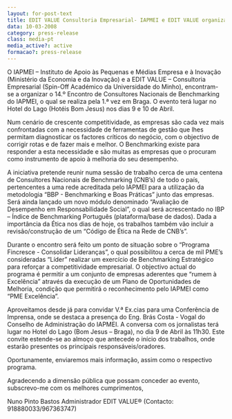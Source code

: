 ```yaml
---
layout: for-post-text
title: EDIT VALUE Consultoria Empresarial- IAPMEI e EDIT VALUE organizam Encontro Nacional de Consultores em Braga
data: 10-03-2008
category: press-release
class: media-pt
media_active?: active
formacao?: press-release
--- 
```

  
O IAPMEI – Instituto de Apoio às Pequenas e Médias Empresa e à Inovação (Ministério da Economia e da Inovação) e a EDIT VALUE – Consultoria Empresarial (Spin-Off Académico da Universidade do Minho), encontram-se a organizar o 14.º Encontro de Consultores Nacionais de Benchmarking do IAPMEI, o qual se realiza pela 1.ª vez em Braga. O evento terá lugar no Hotel do Lago (Hotéis Bom Jesus) nos dias 9 e 10 de Abril.
 
Num cenário de crescente competitividade, as empresas são cada vez mais confrontadas com a necessidade de ferramentas de gestão que lhes permitam diagnosticar os factores críticos do negócio, com o objectivo de corrigir rotas e de fazer mais e melhor. O Benchmarking existe para responder a esta necessidade e são muitas as empresas que o procuram como instrumento de apoio à melhoria do seu desempenho.
 
A iniciativa pretende reunir numa sessão de trabalho cerca de uma centena de Consultores Nacionais de Benchmarking (CNB’s) de todo o país, pertencentes a uma rede acreditada pelo IAPMEI para a utilização da metodologia “BBP - Benchmarking e Boas Práticas” junto das empresas. Será ainda lançado um novo módulo denominado “Avaliação de Desempenho em Responsabilidade Social”, o qual será acrescentado no IBP – Índice de Benchmarking Português (plataforma/base de dados). Dada a importância da Ética nos dias de hoje, os trabalhos também vão incluir a revisão/construção de um “Código de Ética na Rede de CNB’s”.
 
Durante o encontro será feito um ponto de situação sobre o “Programa Fincresce - Consolidar Lideranças”, o qual possibilitou a cerca de mil PME’s consideradas “Líder” realizar um exercício de Benchmarking Estratégico para reforçar a competitividade empresarial. O objectivo actual do programa é permitir a um conjunto de empresas aderentes que “rumem à Excelência” através da execução de um Plano de Oportunidades de Melhoria, condição que permitirá o reconhecimento pelo IAPMEI como “PME Excelência”.
 
Aproveitamos desde já para convidar V.ª Ex.cias para uma Conferência de Imprensa, onde se destaca a presença do Eng. Brás Costa - Vogal do Conselho de Administração do IAPMEI. A conversa com os jornalistas terá lugar no Hotel do Lago (Bom Jesus – Braga), no dia 9 de Abril às 11h30. Este convite estende-se ao almoço que antecede o início dos trabalhos, onde estarão presentes os principais responsáveis/oradores.
 
Oportunamente, enviaremos mais informação, assim como o respectivo programa.
 
Agradecendo a dimensão pública que possam conceder ao evento, subscrevo-me com os melhores cumprimentos,
 
Nuno Pinto Bastos
Administrador EDIT VALUE®
(Contacto: 918880033/967363747)